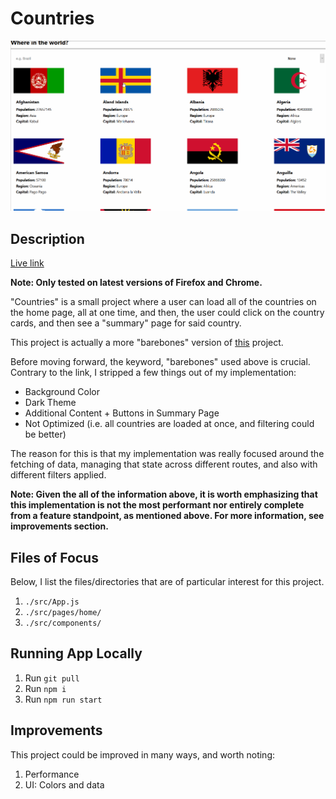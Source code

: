 # Countries

![Demo](./countries.gif)

## Description

[Live link](https://bryg217.github.io/countries/)

**Note: Only tested on latest versions of Firefox and Chrome.**

"Countries" is a small project where a user can load all of the countries
on the home page, all at one time, and then, the user could click on the
country cards, and then see a "summary" page for said country.

This project is actually a more "barebones" version of
[this](https://www.frontendmentor.io/challenges/rest-countries-api-with-color-theme-switcher-5cacc469fec04111f7b848ca)
project.

Before moving forward, the keyword, "barebones" used above is crucial.
Contrary to the link, I stripped a few things out of my implementation:

* Background Color
* Dark Theme
* Additional Content + Buttons in Summary Page
* Not Optimized (i.e. all countries are loaded at once, and filtering could be better)

The reason for this is that my implementation was really focused around the
fetching of data, managing that state across different routes, and also with
different filters applied.

**Note: Given the all of the information above, it is worth emphasizing that
this implementation is not the most performant nor entirely complete from
a feature standpoint, as mentioned above.  For more information, see improvements
section.**

## Files of Focus

Below, I list the files/directories that are of particular interest for this project.

1. `./src/App.js`
2. `./src/pages/home/`
3. `./src/components/`

## Running App Locally

1. Run `git pull`
2. Run `npm i`
3. Run `npm run start`

## Improvements

This project could be improved in many ways, and worth noting:

1. Performance
2. UI: Colors and data